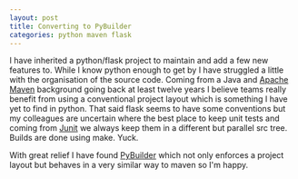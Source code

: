 ```yaml
---
layout: post
title: Converting to PyBuilder
categories: python maven flask
---
```


I have inherited a python/flask project to maintain and add a few new features to.  While I know python enough to get by I have struggled a little with the organisation of the source code.  Coming from a Java and [Apache Maven](https://maven.apache.org) background going back at least twelve years I believe teams really benefit from using a conventional project layout which is something I have yet to find in python.  That said flask seems to have some conventions but my colleagues are uncertain where the best place to keep unit tests and coming from [Junit](http://junit.org) we always keep them in a different but parallel src tree.  Builds are done using make.  Yuck.

<!--break-->
With great relief I have found [PyBuilder](http://pybuilder.github.io) which not only enforces a project layout but behaves in a very similar way to maven so I'm happy.
